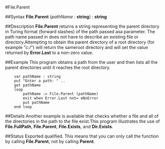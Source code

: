
#File.Parent

##Syntax
**File.Parent** (_pathName_ : **string**) : **string**



##Description
**File.Parent** returns a string representing the parent directory in Turing format (forward slashes) of the path passed asa parameter. The path name passed in does not have to describe an existing file or directory.Attempting to obtain the parent directory of a root directory (for example "c:/") will return the sameroot directory and will set the value returned by **Error.Last** to a non-zero value.



##Example
This program obtains a path from the user and then lists all the parent directories until it reaches the root directory.


        var pathName : string
        put "Enter a path: " ..
        get pathName
        loop
            pathName := File.Parent (pathName)
            exit when Error.Last not= eNoError
            put pathName
        end loop
##Details
Another example is available that checks whether a file and all of the directories in the path to the file exist.This program illustrates the use of **File.FullPath**, **File.Parent**, **File.Exists**, and **Dir.Exists**.




##Status
Exported qualified.
This means that you can only call the function by calling **File.Parent**, not by calling **Parent**.


